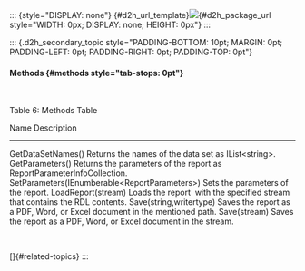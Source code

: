 ::: {style="DISPLAY: none"}
[](ms-xhelp:///?Id=d2h_url_template){#d2h_url_template}![](!package_url!){#d2h_package_url style="WIDTH: 0px; DISPLAY: none; HEIGHT: 0px"}
:::

::: {.d2h_secondary_topic style="PADDING-BOTTOM: 10pt; MARGIN: 0pt; PADDING-LEFT: 0pt; PADDING-RIGHT: 0pt; PADDING-TOP: 0pt"}
#### Methods {#methods style="tab-stops: 0pt"}

 

Table 6: Methods Table

  Name                                              Description
  ------------------------------------------------- -----------------------------------------------------------------------------
  GetDataSetNames()                                 Returns the names of the data set as IList\<string\>.
  GetParameters()                                   Returns the parameters of the report as ReportParameterInfoCollection.
  SetParameters(IEnumberable\<ReportParameters\>)   Sets the parameters of the report.
  LoadReport(stream)                                Loads the report  with the specified stream that contains the RDL contents.
  Save(string,writertype)                           Saves the report as a PDF, Word, or Excel document in the mentioned path.
  Save(stream)                                      Saves the report as a PDF, Word, or Excel document in the stream.

 

[]{#related-topics}
:::
